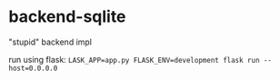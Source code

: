 # backend-sqlite
"stupid" backend impl

run using flask:
`LASK_APP=app.py FLASK_ENV=development flask run --host=0.0.0.0`
